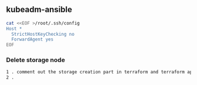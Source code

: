 ## kubeadm-ansible

```bash
cat <<EOF >/root/.ssh/config
Host *
  StrictHostKeyChecking no
  ForwardAgent yes
EOF
```

### Delete storage node ###

```bash
1 . comment out the storage creation part in terraform and terraform apply
2 . 


```
